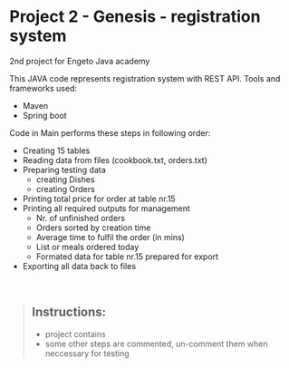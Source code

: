 # Project 2 - Genesis - registration system

2nd project for Engeto Java academy

This JAVA code represents registration system with REST API.
Tools and frameworks used:
  - Maven
  - Spring boot


Code in Main performs these steps in following order:

- Creating 15 tables
- Reading data from files (cookbook.txt, orders.txt)
- Preparing testing data
    - creating Dishes
    - creating Orders
- Printing total price for order at table nr.15
- Printing all required outputs for management
    - Nr. of unfinished orders
    - Orders sorted by creation time
    - Average time to fulfil the order (in mins)
    - List or meals ordered today
    - Formated data for table nr.15 prepared for export
- Exporting all data back to files  



$~$

>## Instructions:
>- project contains 
>- some other steps are commented, un-comment them when neccessary for testing 
